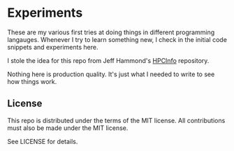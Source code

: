 # Experiments

These are my various first tries at doing things in different programming
langauges. Whenever I try to learn something new, I check in the initial
code snippets and experiments here.

I stole the idea for this repo from Jeff Hammond's
[HPCInfo](https://github.com/jeffhammond/HPCInfo) repository.

Nothing here is production quality.  It's just what I needed to write to
see how things work.

## License

This repo is distributed under the terms of the MIT license. All
contributions must also be made under the MIT license.

See LICENSE for details.
